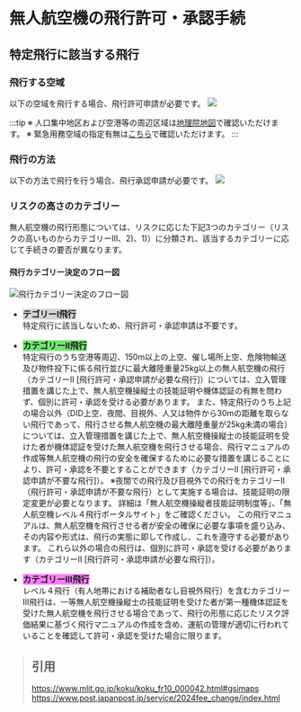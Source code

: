 # 無人航空機の飛行許可・承認手続

## 特定飛行に該当する飛行
### 飛行する空域
以下の空域を飛行する場合、飛行許可申請が必要です。
![](https://www.mlit.go.jp/common/001486329.png)

:::tip
※ 人口集中地区および空港等の周辺区域は[地理院地図](https://maps.gsi.go.jp/#10/35.675705/139.750214/&base=std&ls=std%7Cdid2020%7Ckokuarea&blend=0&disp=111&lcd=kokuarea&vs=c1g1j0h0k0l0u0t0z0r0s0m0f1)で確認いただけます。
※ 緊急用務空域の指定有無は[こちら](https://www.mlit.go.jp/koku/koku_tk10_000003.html#alert)で確認いただけます。
:::
### 飛行の方法
以下の方法で飛行を行う場合、飛行承認申請が必要です。
![](https://www.mlit.go.jp/common/001520680.png)

### リスクの高さのカテゴリー
無人航空機の飛行形態については、リスクに応じた下記3つのカテゴリー（リスクの高いものからカテゴリーⅢ、2)、1)）に分類され、該当するカテゴリーに応じて手続きの要否が異なります。
#### 飛行カテゴリー決定のフロー図
![飛行カテゴリー決定のフロー図](https://www.mlit.go.jp/common/001582831.png)

- <font style="background-color: #d3d3d3; font-weight: bold; font-size: 108%">テゴリーⅠ飛行</font>   
特定飛行に該当しないため、飛行許可・承認申請は不要です。   

- <font style="background-color: #73e673; font-weight: bold; font-size: 108%">カテゴリーⅡ飛行</font>   
特定飛行のうち空港等周辺、150m以上の上空、催し場所上空、危険物輸送及び物件投下に係る飛行並びに最大離陸重量25kg以上の無人航空機の飛行（カテゴリーⅡ [飛行許可・承認申請が必要な飛行]）については、立入管理措置を講じた上で、無人航空機操縦士の技能証明や機体認証の有無を問わず、個別に許可・承認を受ける必要があります。
また、特定飛行のうち上記の場合以外（DID上空、夜間、目視外、人又は物件から30mの距離を取らない飛行であって、飛行させる無人航空機の最大離陸重量が25kg未満の場合）については、立入管理措置を講じた上で、無人航空機操縦士の技能証明を受けた者が機体認証を受けた無人航空機を飛行させる場合、飛行マニュアルの作成等無人航空機の飛行の安全を確保するために必要な措置を講じることにより、許可・承認を不要とすることができます（カテゴリーⅡ [飛行許可・承認申請が不要な飛行]）。
※夜間での飛行及び目視外での飛行をカテゴリーⅡ（飛行許可・承認申請が不要な飛行）として実施する場合は、技能証明の限定変更が必要となります。
詳細は「無人航空機操縦者技能証明制度等」、「無人航空機レベル４飛行ポータルサイト」をご確認ください。
この飛行マニュアルは、無人航空機を飛行させる者が安全の確保に必要な事項を盛り込み、その内容や形式は、飛行の実態に即して作成し、これを遵守する必要があります。
これら以外の場合の飛行は、個別に許可・承認を受ける必要があります（カテゴリーⅡ [飛行許可・承認申請が必要な飛行]）。
- <font style="background-color: #ff7fff; font-weight: bold; font-size: 108%;">カテゴリーⅢ飛行</font>   
レベル４飛行（有人地帯における補助者なし目視外飛行）を含むカテゴリーⅢ飛行は、一等無人航空機操縦士の技能証明を受けた者が第一種機体認証を受けた無人航空機を飛行させる場合であって、飛行の形態に応じたリスク評価結果に基づく飛行マニュアルの作成を含め、運航の管理が適切に行われていることを確認して許可・承認を受けた場合に限ります。

> ## 引用   
> https://www.mlit.go.jp/koku/koku_fr10_000042.html#gsimaps
> https://www.post.japanpost.jp/service/2024fee_change/index.html
